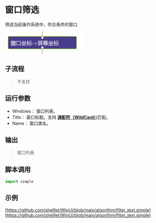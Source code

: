 # 窗口筛选 
筛选当前操作系统中，符合条件的窗口


![action](./images/2022-11-17_184608.png ':size=90%')

## 子流程

> 不支持

## 运行参数

* Windows： 窗口列表。
* Title： 窗口标题。支持 [**通配符（WildCard）**)](../../intro/process/wildcard.md)匹配。
* Name： 窗口类名。 

## 输出

> 窗口列表


## 脚本调用

```python
import simple


```

## 示例

[https://github.com/shelllet/WinUi/blob/main/algorithm/filter_text.simple](https://github.com/shelllet/WinUi/blob/main/algorithm/filter_text.simple)
